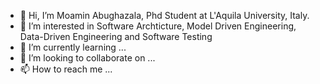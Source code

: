- 👋 Hi, I’m Moamin Abughazala, Phd Student at L'Aquila University, Italy.
- 👀 I’m interested in Software Archticture, Model Driven Engineering, Data-Driven Engineering and Software Testing
- 🌱 I’m currently learning ...
- 💞️ I’m looking to collaborate on ...
- 📫 How to reach me ... 

<!---
moamina/moamina is a ✨ special ✨ repository because its `README.md` (this file) appears on your GitHub profile.
You can click the Preview link to take a look at your changes.
--->
